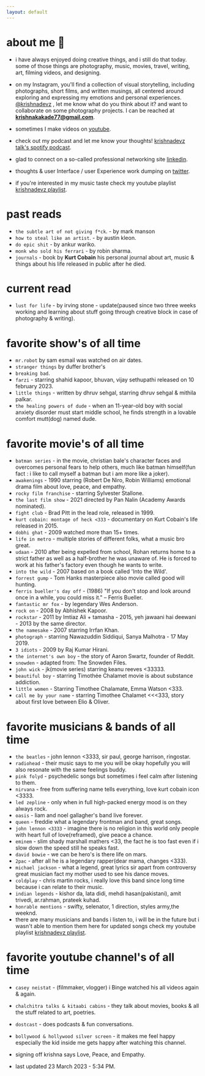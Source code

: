 ```yaml
---
layout: default
---
```


# about me 📝

* i have always enjoyed doing creative things, and i still do that today. some of those things are photography, music, movies, travel, writing, art, filming videos, and designing.

* on my Instagram, you'll find a collection of visual storytelling, including photographs, short films, and written musings, all centered around exploring and expressing my emotions and personal experiences. [@krishnadevz](https://www.instagram.com/krishnadevz/) , let me know what do you think about it? and want to collaborate on some photography projects. I can be reached at **krishnakakade77@gmail.com**. 

* sometimes I make videos on [youtube](https://www.youtube.com/channel/UCTtvSf6G8KHpeh2i8t48PsQ).

* check out my podcast and let me know your thoughts! [krishnadevz talk's spotify podcast](https://open.spotify.com/show/7G3FrrDdYnYRnzGghcwCyB).

* glad to connect on a so-called professional networking site [linkedin](https://www.linkedin.com/in/krishnakakade/).

* thoughts & user Interface / user Experience work dumping on [twitter](https://twitter.com/krishnadevz).

* if you're interested in my music taste check my youtube playlist [krishnadevz playlist](https://youtube.com/playlist?list=PLpgxnKQJjhelT86IP_4S-DNQWHNIpaxYo).


# past reads
* `the subtle art of not giving f*ck`. - by mark manson
* `how to steal like an artist`. - by austin kleon.
* `do epic shit` - by ankur wariko.
* `monk who sold his ferrari` - by robin sharma.
* `journals` - book by **Kurt Cobain** his personal journal about art, music & things about his life released in public after he died.
    
# current read

* `lust for life` - by irving stone - update(paused since two three weeks working and learning about stuff going through creative block in case of photography & writing).

# favorite show's of all time 
* `mr.robot` by sam esmail was watched on air dates.
* `stranger things` by duffer brother's
* `breaking bad`.
* `farzi` - starring shahid kapoor, bhuvan, vijay sethupathi released on 10 february 2023.
* `little things` - written by dhruv sehgal, starring dhruv sehgal & mithila palkar.
* `the healing powers of dude` - when an 11-year-old boy with social anxiety disorder must start middle school, he finds strength in a lovable comfort mutt(dog) named dude.

# favorite movie's of all time 
* `batman series` - in the movie, christian bale's character faces and overcomes personal fears to help others, much like batman himself(fun fact : i like to call myself a batman but i am more like a joker). 
* `awakenings` - 1990 starring (Robert De Niro, Robin Williams) emotional drama film about love, peace, and empathy.
* `rocky film franchise` - starring Sylvester Stallone.
* `the last film show` - 2021 directed by Pan Nalin (Academy Awards nominated).
* `fight club` - Brad Pitt in the lead role, released in 1999.
* `kurt cobain: montage of heck <333` - documentary on Kurt Cobain's life released in 2015.
* `dobhi ghat` - 2009 watched more than 15+ times.
* `life in metro` - multiple stories of different folks, what a music bro great.
* `udaan` - 2010 after being expelled from school, Rohan returns home to a strict father as well as a half-brother he was unaware of. He is forced to work at his father's factory even though he wants to write.
* `into the wild` - 2007 based on a book called 'Into the Wild'.
* `forrest gump` - Tom Hanks masterpiece also movie called good will hunting.
* `ferris bueller's day off` - (1986) "If you don't stop and look around once in a while, you could miss it." – Ferris Bueller.
* `fantastic mr fox` - by legendary Wes Anderson.
* `rock on` - 2008 by Abhishek Kapoor.
* `rockstar` - 2011 by Imtiaz Ali + tamasha - 2015, yeh jawaani hai deewani - 2013 by the same director.
* `the namesake` - 2007 starring Irrfan Khan.
* `photograph` - starring Nawazuddin Siddiqui, Sanya Malhotra - 17 May 2019.
* `3 idiots` - 2009 by Raj Kumar Hirani.
* `the internet's own boy` - the story of Aaron Swartz, founder of Reddit.
* `snowden` - adapted from: The Snowden Files.
* `john wick` - jk(movie series) starring keanu reeves <33333. 
* `beautiful boy` - starring Timothée Chalamet movie is about substance addiction.
* `little women` - Starring Timothee Chalamate, Emma Watson <333. 
* `call me by your name` - starring Timothee Chalamet <<<333, story about first love between Elio & Oliver.

# favorite musicians & bands of all time
* `the beatles` - john lennon <3333, sir paul, george harrison, ringostar.
*  `radiohead` - their music says to me you will be okay hopefully you will also resonate with the same feelings buddy. 
*  `pink folyd` - psychedelic songs but sometimes i feel calm after listening to them.
*  `nirvana` - free from suffering name tells everything, love kurt cobain icon <3333.
*  `led zepline` - only when in full high-packed energy mood is on they always rock. 
*  `oasis` - liam and noel gallagher's band live forever.
*  `queen` - freddie what a legendary frontman and band, great songs.
*  `john lennon <3333` - imagine there is no religion in this world only people with heart full of love(reframed), give peace a chance.
*  `eminem` - slim shady marshall mathers <33, the fact he is too fast even if i slow down the speed still he speaks fast.
*  `david bowie` - we can be hero's is there life on mars.
*  `2pac` - after all he is a legendary rapper(dear mama, changes <333).
*  `michael jackson` - what a legend, great lyrics sir apart from controversy great musician fact my mother used to see his dance moves.
*  `coldplay` - chris martin rocks, i really love this band since long time because i can relate to their music.
*  `indian legends` - kishor da, lata didi, mehdi hasan(pakistani), amit trivedi, ar.rahman, prateek kuhad.
*  `honrable mentions` - swifty, selenator, 1 direction, styles army,the weeknd.
*  there are many musicians and bands i listen to, i will be in the future but i wasn't able to mention them here for updated songs check my youtube playlist [krishnadevz playlist](https://youtube.com/playlist?list=PLpgxnKQJjhelT86IP_4S-DNQWHNIpaxYo).    

# favorite youtube channel's of all time 
* `casey neistat` - (filmmaker, vlogger) i Binge watched his all videos again & again.
* `chalchitra talks & kitaabi cabins` - they talk about movies, books & all the stuff related to art, poetries.
* `dostcast` - does podcasts & fun conversations.
* `bollywood & hollywood silver screen` - it makes me feel happy especially the kid inside me gets happy after watching this channel.

* signing off krishna says Love, Peace, and Empathy.
* last updated 23 March 2023 - 5:34 PM. 

